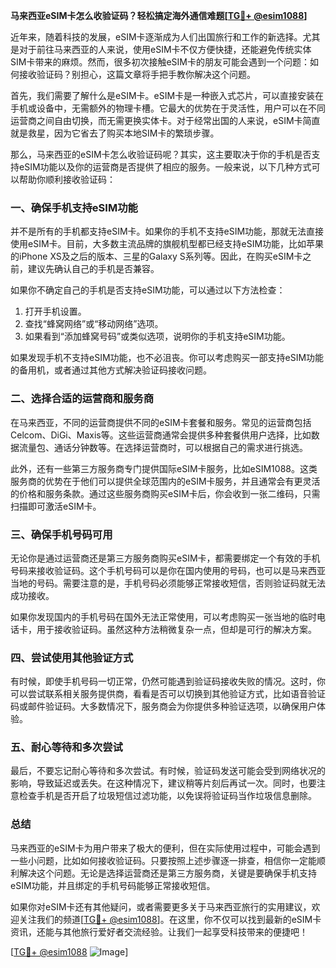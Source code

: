**马来西亚eSIM卡怎么收验证码？轻松搞定海外通信难题[[TG💪+ @esim1088](https://t.me/s/esim1088)]**

近年来，随着科技的发展，eSIM卡逐渐成为人们出国旅行和工作的新选择。尤其是对于前往马来西亚的人来说，使用eSIM卡不仅方便快捷，还能避免传统实体SIM卡带来的麻烦。然而，很多初次接触eSIM卡的朋友可能会遇到一个问题：如何接收验证码？别担心，这篇文章将手把手教你解决这个问题。

首先，我们需要了解什么是eSIM卡。eSIM卡是一种嵌入式芯片，可以直接安装在手机或设备中，无需额外的物理卡槽。它最大的优势在于灵活性，用户可以在不同运营商之间自由切换，而无需更换实体卡。对于经常出国的人来说，eSIM卡简直就是救星，因为它省去了购买本地SIM卡的繁琐步骤。

那么，马来西亚的eSIM卡怎么收验证码呢？其实，这主要取决于你的手机是否支持eSIM功能以及你的运营商是否提供了相应的服务。一般来说，以下几种方式可以帮助你顺利接收验证码：

### 一、确保手机支持eSIM功能

并不是所有的手机都支持eSIM卡。如果你的手机不支持eSIM功能，那就无法直接使用eSIM卡。目前，大多数主流品牌的旗舰机型都已经支持eSIM功能，比如苹果的iPhone XS及之后的版本、三星的Galaxy S系列等。因此，在购买eSIM卡之前，建议先确认自己的手机是否兼容。

如果你不确定自己的手机是否支持eSIM功能，可以通过以下方法检查：
1. 打开手机设置。
2. 查找“蜂窝网络”或“移动网络”选项。
3. 如果看到“添加蜂窝号码”或类似选项，说明你的手机支持eSIM功能。

如果发现手机不支持eSIM功能，也不必沮丧。你可以考虑购买一部支持eSIM功能的备用机，或者通过其他方式解决验证码接收问题。

### 二、选择合适的运营商和服务商

在马来西亚，不同的运营商提供不同的eSIM卡套餐和服务。常见的运营商包括Celcom、DiGi、Maxis等。这些运营商通常会提供多种套餐供用户选择，比如数据流量包、通话分钟数等。在选择运营商时，可以根据自己的需求进行挑选。

此外，还有一些第三方服务商专门提供国际eSIM卡服务，比如eSIM1088。这类服务商的优势在于他们可以提供全球范围内的eSIM卡服务，并且通常会有更灵活的价格和服务条款。通过这些服务商购买eSIM卡后，你会收到一张二维码，只需扫描即可激活eSIM卡。

### 三、确保手机号码可用

无论你是通过运营商还是第三方服务商购买eSIM卡，都需要绑定一个有效的手机号码来接收验证码。这个手机号码可以是你在国内使用的号码，也可以是马来西亚当地的号码。需要注意的是，手机号码必须能够正常接收短信，否则验证码就无法成功接收。

如果你发现国内的手机号码在国外无法正常使用，可以考虑购买一张当地的临时电话卡，用于接收验证码。虽然这种方法稍微复杂一点，但却是可行的解决方案。

### 四、尝试使用其他验证方式

有时候，即使手机号码一切正常，仍然可能遇到验证码接收失败的情况。这时，你可以尝试联系相关服务提供商，看看是否可以切换到其他验证方式，比如语音验证码或邮件验证码。大多数情况下，服务商会为你提供多种验证选项，以确保用户体验。

### 五、耐心等待和多次尝试

最后，不要忘记耐心等待和多次尝试。有时候，验证码发送可能会受到网络状况的影响，导致延迟或丢失。在这种情况下，建议稍等片刻后再试一次。同时，也要注意检查手机是否开启了垃圾短信过滤功能，以免误将验证码当作垃圾信息删除。

### 总结

马来西亚的eSIM卡为用户带来了极大的便利，但在实际使用过程中，可能会遇到一些小问题，比如如何接收验证码。只要按照上述步骤逐一排查，相信你一定能顺利解决这个问题。无论是选择运营商还是第三方服务商，关键是要确保手机支持eSIM功能，并且绑定的手机号码能够正常接收短信。

如果你对eSIM卡还有其他疑问，或者需要更多关于马来西亚旅行的实用建议，欢迎关注我们的频道[[TG💪+ @esim1088](https://t.me/s/esim1088)]。在这里，你不仅可以找到最新的eSIM卡资讯，还能与其他旅行爱好者交流经验。让我们一起享受科技带来的便捷吧！

[[TG💪+ @esim1088](https://t.me/s/esim1088) ![Image](https://i.postimg.cc/4NQfJmqS/Snipaste-2025-05-13-00-14-12.png)]